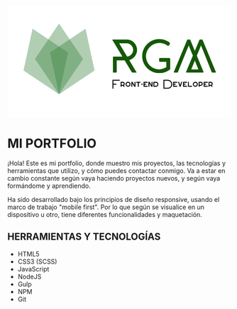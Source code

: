 ![RGM Front-End Developer](https://raw.githubusercontent.com/raquelgm88/rgm-portfolio/main/src/images/RGMborde.png)

# MI PORTFOLIO

¡Hola! Este es mi portfolio, donde muestro mis proyectos, las tecnologías y herramientas que utilizo, y cómo puedes contactar conmigo.
Va a estar en cambio constante según vaya haciendo proyectos nuevos, y según vaya formándome y aprendiendo.

Ha sido desarrollado bajo los principios de diseño responsive, usando el marco de trabajo "mobile first". Por lo que según se visualice en un dispositivo u otro, tiene diferentes funcionalidades y maquetación.

## HERRAMIENTAS Y TECNOLOGÍAS

- HTML5
- CSS3 (SCSS)
- JavaScript
- NodeJS
- Gulp
- NPM
- Git
